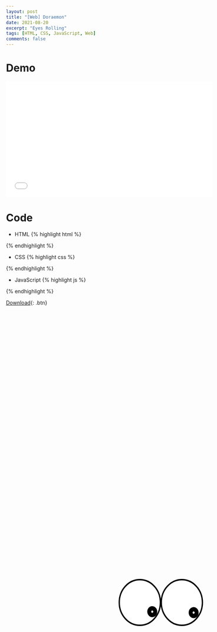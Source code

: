 ```yaml
---
layout: post
title: "[Web] Doraemon"
date: 2021-08-20
excerpt: "Eyes Rolling"
tags: [HTML, CSS, JavaScript, Web]
comments: false
---
```


# Demo

<iframe width="560" height="315" src="/assets/video/posts/web_doraemon/Web-Doraemon.mp4" frameborder="0"> </iframe>

# Code

* HTML
{% highlight html %}
<!DOCTYPE html>
<html>
    <head>
        <meta http-equiv="Content-Type" content="text/html; charset=UTF-8">
        <title>Doraemon</title>
        <style>
            ...
        </style>
    </head>
    <body>
        <div class="doraemon">
            <div class="eyes">
                <div class="eye eye-1">
                    <div class="pupil" style="transform: rotate(-56.3835deg);"></div>
                </div>
                <div class="eye eye-2">
                    <div class="pupil" style="transform: rotate(-52.2706deg);"></div>
                </div>
            </div>
        </div>
        <script>
            ...
        </script>
    </body>
</html>
{% endhighlight %}

* CSS
{% highlight css %}
<style>
    body{
        margin:0
    }

    .doraemon{
        position:absolute;
        top:50%;
        left:50%;
        width:600px;
        height:800px;
        background:url(doraemon.gif) no-repeat 50% 50%;
        background-size:contain;
        transform:translate(-50%,-50%)
    }

    .eyes{
        display:flex;
        position:absolute;
        top:27px;
        left:162px
    }

    .eye{
        position:relative;
        width:120px;
        height:120px;
        border:4px solid #000;
        border-radius:50%;
        background-color:#fff;
        transform:scaleX(.9)
    }

    .eye-1{
        left:7px
    }

    .eye-2{
        left:-7px
    }

    .pupil{
        position:absolute;
        left:45px;
        bottom:0;
        width:30px;
        height:inherit
    }

    .pupil:before{
        content:'';
        display:block;
        position:absolute;
        left:0;
        bottom:0;
        width:inherit;
        height:30px;
        border-radius:50%;
        background-color:#000
    }

    .pupil:after{
        content:'';
        display:block;
        position:absolute;
        left:12px;
        bottom:12px;
        width:6px;
        height:6px;
        border-radius:50%;
        background-color:#fff
    }
</style>
{% endhighlight %}

* JavaScript
{% highlight js %}
<script>
    var pupil=function(selector){
        var eye=document.querySelector(selector),
        pupil=eye.querySelector('.pupil'),
        eyearea=eye.getBoundingClientRect();
        var pupilrolling=function(mouseX,mouseY){
            // Math.atan2 returns radian value
            var radians=Math.atan2(mouseY-(eyearea.y+eyearea.height*0.5),mouseX-(eyearea.x+eyearea.width*0.5));
            // angle = 180*radians/Math.PI
            // angle needs -90
            // because init eye direction is bottom
            pupil.style.transform='rotate('+(180*radians/Math.PI-90)+'deg)';
        };

        // return object
        // method: function
        return{
            pupilrolling:pupilrolling
        };
    };

    var lefteye=pupil('.eye-1');
    var righteye=pupil('.eye-2');
    window.addEventListener('mousemove',function(e){
        lefteye.pupilrolling(e.pageX,e.pageY);
        righteye.pupilrolling(e.pageX,e.pageY);
    });
</script>
{% endhighlight %}

[Download](https://github.com/leehuhlee/Python){: .btn}
